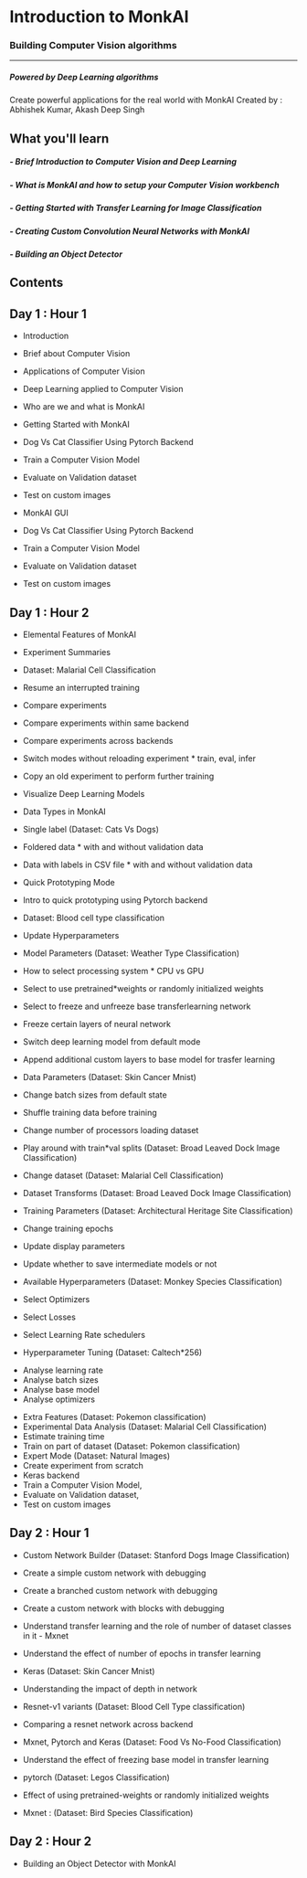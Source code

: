 # Introduction to MonkAI
### Building Computer Vision algorithms
------
##### Powered by Deep Learning algorithms

Create powerful applications for the real world with MonkAI
Created by : Abhishek Kumar, Akash Deep Singh

## What you'll learn
##### - Brief Introduction to Computer Vision and Deep Learning
##### - What is MonkAI and how to setup your Computer Vision workbench
##### - Getting Started with Transfer Learning for Image Classification
##### - Creating Custom Convolution Neural Networks with MonkAI
##### - Building an Object Detector

## Contents

## Day 1 : Hour 1

* Introduction
 * Brief about Computer Vision
 * Applications of Computer Vision
 * Deep Learning applied to Computer Vision
 * Who are we and what is MonkAI

* Getting Started with MonkAI
 * Dog Vs Cat Classifier Using Pytorch Backend
  * Train a Computer Vision Model
  * Evaluate on Validation dataset 
  * Test on custom images

* MonkAI GUI
 * Dog Vs Cat Classifier Using Pytorch Backend
  * Train a Computer Vision Model
  * Evaluate on Validation dataset 
  * Test on custom images

## Day 1 : Hour 2

* Elemental Features of MonkAI
 * Experiment Summaries
  * Dataset: Malarial Cell Classification
 * Resume an interrupted training 
 * Compare experiments 
  * Compare experiments within same backend
  * Compare experiments across backends
 * Switch modes without reloading experiment * train, eval, infer
 * Copy an old experiment to perform further training
 * Visualize Deep Learning Models

* Data Types in MonkAI
 * Single label (Dataset: Cats Vs Dogs)
  * Foldered data * with and without validation data
  * Data with labels in CSV file * with and without validation data

* Quick Prototyping Mode
 * Intro to quick prototyping using Pytorch backend 
  * Dataset: Blood cell type classification

* Update Hyperparameters
 * Model Parameters (Dataset: Weather Type Classification)
  * How to select processing system * CPU vs GPU
  * Select to use pretrained*weights or randomly initialized weights
  * Select to freeze and unfreeze base transferlearning network 
  * Freeze certain layers of neural network 
  * Switch deep learning model from default mode
  * Append additional custom layers to base model for trasfer learning
 * Data Parameters (Dataset: Skin Cancer Mnist)
  * Change batch sizes from default state 
  * Shuffle training data before training
  * Change number of processors loading dataset
  * Play around with train*val splits (Dataset: Broad Leaved Dock Image Classification)
  * Change dataset (Dataset: Malarial Cell Classification)
  * Dataset Transforms (Dataset: Broad Leaved Dock Image Classification)
 * Training Parameters (Dataset: Architectural Heritage Site Classification)
  * Change training epochs 
  * Update display parameters
  * Update whether to save intermediate models or not
 * Available Hyperparameters (Dataset: Monkey Species Classification)
  * Select Optimizers 
  * Select Losses
  * Select Learning Rate schedulers

* Hyperparameter Tuning (Dataset: Caltech*256)
 - Analyse learning rate 
 - Analyse batch sizes
 - Analyse base model
 - Analyse optimizers
* Extra Features (Dataset: Pokemon classification)
 * Experimental Data Analysis (Dataset: Malarial Cell Classification)
 * Estimate training time 
 * Train on part of dataset (Dataset: Pokemon classification)
* Expert Mode (Dataset: Natural Images)
 * Create experiment from scratch 
 * Keras backend
  * Train a Computer Vision Model, 
  * Evaluate on Validation dataset, 
  * Test on custom images

## Day 2 : Hour 1

* Custom Network Builder (Dataset: Stanford Dogs Image Classification)
 * Create a simple custom network with debugging
 * Create a branched custom network with debugging
 * Create a custom network with blocks with debugging


* Understand transfer learning and the role of number of dataset classes in it - Mxnet

* Understand the effect of number of epochs in transfer learning
 * Keras (Dataset: Skin Cancer Mnist)


* Understanding the impact of depth in network
 * Resnet-v1 variants (Dataset: Blood Cell Type classification)

* Comparing a resnet network across backend
 * Mxnet, Pytorch and Keras (Dataset: Food Vs No-Food Classification)

* Understand the effect of freezing base model in transfer learning 
 * pytorch (Dataset: Legos Classification)


* Effect of using pretrained-weights or randomly initialized weights 
 * Mxnet : (Dataset: Bird Species Classification)

## Day 2 : Hour 2

* Building an Object Detector with MonkAI

